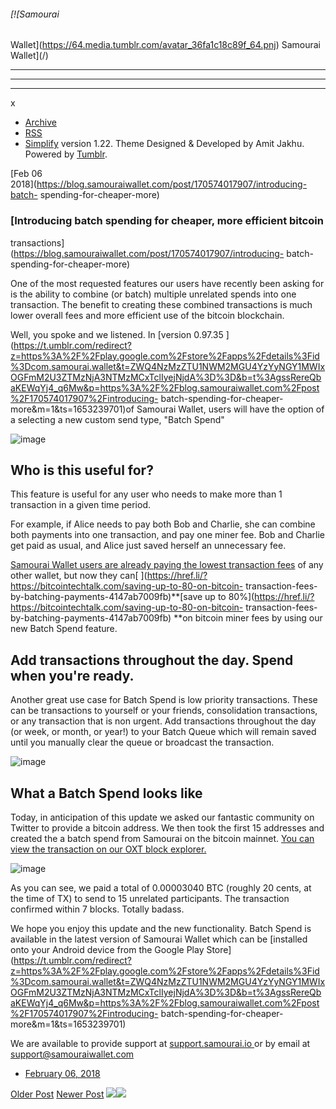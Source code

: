 ###### [![Samourai
Wallet](https://64.media.tumblr.com/avatar_36fa1c18c89f_64.pnj) Samourai
Wallet](/)

* * *

* * *

* * *

x

  * [Archive](/archive)
  * [RSS](https://blog.samouraiwallet.com/rss)
  * [Simplify](http://simplifytheme.tumblr.com) version 1.22. Theme Designed & Developed by [](http://amitjakhu.com)Amit Jakhu. Powered by [Tumblr](http://tumblr.com).

[Feb 06  
2018](https://blog.samouraiwallet.com/post/170574017907/introducing-batch-
spending-for-cheaper-more)

### [Introducing batch spending for cheaper, more efficient bitcoin
transactions](https://blog.samouraiwallet.com/post/170574017907/introducing-
batch-spending-for-cheaper-more)

One of the most requested features our users have recently been asking for is
the ability to combine (or batch) multiple unrelated spends into one
transaction. The benefit to creating these combined transactions is much lower
overall fees and more efficient use of the bitcoin blockchain.

Well, you spoke and we listened. In [version 0.97.35
](https://t.umblr.com/redirect?z=https%3A%2F%2Fplay.google.com%2Fstore%2Fapps%2Fdetails%3Fid%3Dcom.samourai.wallet&t=ZWQ4NzMzZTU1NWM2MGU4YzYyNGY1MWIxOGFmM2U3ZTMzNjA3NTMzMCxTclIyejNjdA%3D%3D&b=t%3AgssRereQbaKEWqYj4_q6Mw&p=https%3A%2F%2Fblog.samouraiwallet.com%2Fpost%2F170574017907%2Fintroducing-
batch-spending-for-cheaper-more&m=1&ts=1653239701)of Samourai Wallet, users
will have the option of a selecting a new custom send type, "Batch Spend"

![image](https://64.media.tumblr.com/d90c5a1582768ba6a262df696367f952/tumblr_inline_p3qe98TR0K1tu47rq_500.png)

## Who is this useful for?

This feature is useful for any user who needs to make more than 1 transaction
in a given time period.

For example, if Alice needs to pay both Bob and Charlie, she can combine both
payments into one transaction, and pay one miner fee. Bob and Charlie get paid
as usual, and Alice just saved herself an unnecessary fee.

[ Samourai Wallet users are already paying the lowest transaction
fees](https://twitter.com/SamouraiWallet/status/960152335799504901) of any
other wallet, but now they can[
](https://href.li/?https://bitcointechtalk.com/saving-up-to-80-on-bitcoin-
transaction-fees-by-batching-payments-4147ab7009fb)**[save up to
80%](https://href.li/?https://bitcointechtalk.com/saving-up-to-80-on-bitcoin-
transaction-fees-by-batching-payments-4147ab7009fb) **on bitcoin miner fees by
using our new Batch Spend feature.  

## Add transactions throughout the day. Spend when you're ready.

Another great use case for Batch Spend is low priority transactions. These can
be transactions to yourself or your friends, consolidation transactions, or
any transaction that is non urgent. Add transactions throughout the day (or
week, or month, or year!) to your Batch Queue which will remain saved until
you manually clear the queue or broadcast the transaction.

![image](https://64.media.tumblr.com/ba6b0f08f90b6f67555bf5ece13bf9e2/tumblr_inline_p3qew5Qx7w1tu47rq_500.png)

## What a Batch Spend looks like

Today, in anticipation of this update we asked our fantastic community on
Twitter to provide a bitcoin address. We then took the first 15 addresses and
created the a batch spend from Samourai on the bitcoin mainnet. [You can view
the transaction on our OXT block
explorer.](https://href.li/?https://oxt.me/transaction/5fec8d23cdb49d3c5d8e7c8550e2da1299afdfcd02de64714315c26765b0c5ec)

![image](https://64.media.tumblr.com/e56d9b17468dfc2737a93a0d987be42c/tumblr_inline_p3qf9ajr1T1tu47rq_500.png)

As you can see, we paid a total of 0.00003040 BTC  (roughly 20 cents, at the
time of TX)  to send to 15 unrelated participants. The transaction confirmed
within 7 blocks. Totally badass.

We hope you enjoy this update and the new functionality. Batch Spend is
available in the latest version of Samourai Wallet which can be [installed
onto your Android device from the Google Play
Store](https://t.umblr.com/redirect?z=https%3A%2F%2Fplay.google.com%2Fstore%2Fapps%2Fdetails%3Fid%3Dcom.samourai.wallet&t=ZWQ4NzMzZTU1NWM2MGU4YzYyNGY1MWIxOGFmM2U3ZTMzNjA3NTMzMCxTclIyejNjdA%3D%3D&b=t%3AgssRereQbaKEWqYj4_q6Mw&p=https%3A%2F%2Fblog.samouraiwallet.com%2Fpost%2F170574017907%2Fintroducing-
batch-spending-for-cheaper-more&m=1&ts=1653239701)

We are available to provide support at [support.samourai.io
](https://href.li/?http://support.samourai.io)or by email at
support@samouraiwallet.com

  * [February 06, 2018](https://blog.samouraiwallet.com/post/170574017907/introducing-batch-spending-for-cheaper-more)

[Older Post](https://blog.samouraiwallet.com/post/169222582782) [Newer
Post](https://blog.samouraiwallet.com/post/173544815052)
![](https://px.srvcs.tumblr.com/impixu?T=1653239701&J=eyJ0eXBlIjoidXJsIiwidXJsIjoiaHR0cDovL2Jsb2cuc2Ftb3VyYWl3YWxsZXQuY29tL3Bvc3QvMTcwNTc0MDE3OTA3L2ludHJvZHVjaW5nLWJhdGNoLXNwZW5kaW5nLWZvci1jaGVhcGVyLW1vcmUiLCJyZXF0eXBlIjowLCJyb3V0ZSI6Ii9wb3N0LzppZC86c3VtbWFyeSIsIm5vc2NyaXB0IjoxfQ==&U=LPNCAMJOEE&K=08943595e5e748e24936446a40b8749e70cb74d153116ae535a8c6c8bf3beb8e&R=)![](https://px.srvcs.tumblr.com/impixu?T=1653239701&J=eyJ0eXBlIjoicG9zdCIsInVybCI6Imh0dHA6Ly9ibG9nLnNhbW91cmFpd2FsbGV0LmNvbS9wb3N0LzE3MDU3NDAxNzkwNy9pbnRyb2R1Y2luZy1iYXRjaC1zcGVuZGluZy1mb3ItY2hlYXBlci1tb3JlIiwicmVxdHlwZSI6MCwicm91dGUiOiIvcG9zdC86aWQvOnN1bW1hcnkiLCJwb3N0cyI6W3sicG9zdGlkIjoiMTcwNTc0MDE3OTA3IiwiYmxvZ2lkIjoyMzUxNTI3NzMsInNvdXJjZSI6MzN9XSwibm9zY3JpcHQiOjF9&U=IMAKACDMEP&K=b3f44adf2e51efedbbbd389bd6fa263204feef024061bd66fdc84bcedc197c71&R=)

